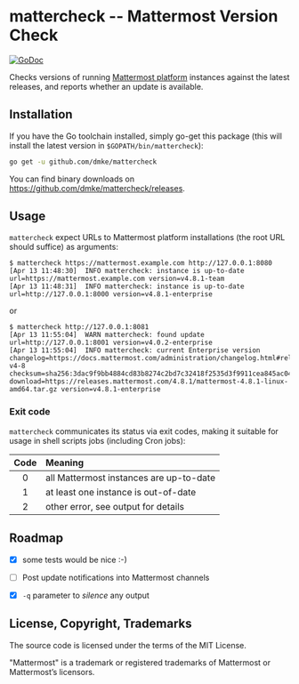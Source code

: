 # mattercheck -- Mattermost Version Check

[![GoDoc](https://godoc.org/github.com/dmke/mattercheck/version?status.svg)](https://godoc.org/github.com/dmke/mattercheck)

Checks versions of running [Mattermost platform](https://about.mattermost.com/)
instances against the latest releases, and reports whether an update is available.


## Installation

If you have the Go toolchain installed, simply go-get this package
(this will install the latest version in `$GOPATH/bin/mattercheck`):

```sh
go get -u github.com/dmke/mattercheck
```

You can find binary downloads on https://github.com/dmke/mattercheck/releases.

## Usage

`mattercheck` expect URLs to Mattermost platform installations (the root
URL should suffice) as arguments:

```
$ mattercheck https://mattermost.example.com http://127.0.0.1:8080
[Apr 13 11:48:30]  INFO mattercheck: instance is up-to-date url=https://mattermost.example.com version=v4.8.1-team
[Apr 13 11:48:31]  INFO mattercheck: instance is up-to-date url=http://127.0.0.1:8000 version=v4.8.1-enterprise
```

or

```
$ mattercheck http://127.0.0.1:8081
[Apr 13 11:55:04]  WARN mattercheck: found update url=http://127.0.0.1:8001 version=v4.0.2-enterprise
[Apr 13 11:55:04]  INFO mattercheck: current Enterprise version changelog=https://docs.mattermost.com/administration/changelog.html#release-v4-8 checksum=sha256:3dac9f9bb4884cd83b8274c2bd7c32418f2535d3f9911cea845ac047ee2c7a82 download=https://releases.mattermost.com/4.8.1/mattermost-4.8.1-linux-amd64.tar.gz version=v4.8.1-enterprise
```

### Exit code

`mattercheck` communicates its status via exit codes, making it suitable
for usage in shell scripts jobs (including Cron jobs):

| Code | Meaning                                 |
|:----:|:----------------------------------------|
|   0  | all Mattermost instances are up-to-date |
|   1  | at least one instance is out-of-date    |
|   2  | other error, see output for details     |


## Roadmap

- [x] some tests would be nice :-)
- [ ] Post update notifications into Mattermost channels
- [x] `-q` parameter to *silence* any output


## License, Copyright, Trademarks

The source code is licensed under the terms of the MIT License.

"Mattermost" is a trademark or registered trademarks of Mattermost or
Mattermost’s licensors.
